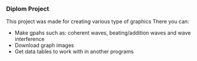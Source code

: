 ### Diplom Project
This project was made for creating various type of graphics
There you can:
* Make gpahs such as: coherent waves, beating/addition waves and wave interference
* Download graph images
* Get data tables to work with in another programs
